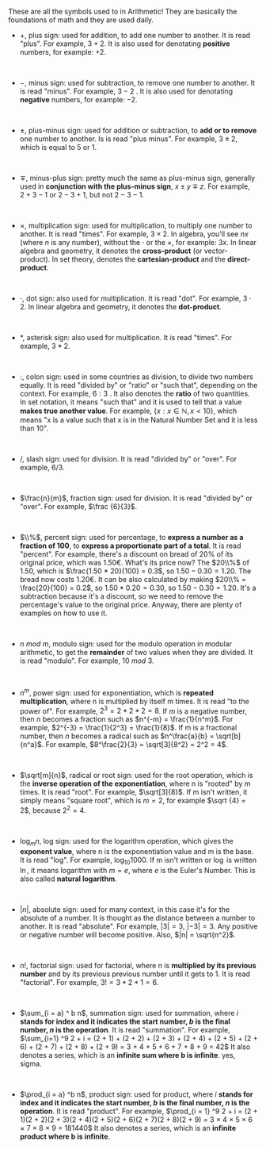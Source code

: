 These are all the symbols used to in Arithmetic!
They are basically the foundations of math and they are used daily.

- $+$, plus sign: used for addition, to add one number to another. It is read "plus". For example, $3+2$. It is also used for denotating **positive** numbers, for example: $+2$.
<br>
  
- $−$, minus sign: used for subtraction, to remove one number to another. It is read "minus". For example, $3−2$ . It is also used for denotating **negative** numbers, for example: $-2$.
<br>

- $\pm$, plus-minus sign: used for addition or subtraction, to **add or to remove** one number to another. Is is read "plus minus". For example, $3 \pm 2$, which is equal to $5$ or $1$.
<br>

- $\mp$, minus-plus sign: pretty much the same as plus-minus sign, generally used in **conjunction with the plus-minus sign**, $x \pm y \mp z$. For example, $2 + 3 - 1$ or $2 - 3 + 1$, but not $2 - 3 - 1$.
<br>
  
- $×$, multiplication sign: used for multiplication, to multiply one number to another. It is read "times". For example, $3×2$. In algebra, you'll see $n x$ (where $n$ is any number), without the $⋅$ or the $×$, for example: $3x$.
  In linear algebra and geometry, it denotes the **cross-product** (or vector-product). In set theory, denotes the **cartesian-product** and the **direct-product**.
<br>
  
- $⋅$, dot sign: also used for multiplication. It is read "dot". For example, $3⋅2$. In linear algebra and geometry, it denotes the **dot-product**.
<br>

- $*$, asterisk sign: also used for multiplication. It is read "times". For example, $3 * 2$.
<br>

- $:$, colon sign: used in some countries as division, to divide two numbers equally. It is read "divided by" or "ratio" or "such that", depending on the context. For example, $6:3$ . It also denotes the **ratio** of two quantities.
  In set notation, it means "such that" and it is used to tell that a value **makes true another value**. For example, $\{ x : x \in \mathbb{N}, x < 10\}$, which means "x is a value such that x is in the Natural Number Set and it is less than 10".
<br>

- $/$, slash sign: used for division. It is read "divided by" or "over". For example, $6 / 3$.
<br>

- $\frac{n}{m}$, fraction sign: used for division. It is read "divided by" or "over". For example, $\frac {6}{3}$.
 <br>
 
 - $\\%$, percent sign: used for percentage, to **express a number as a fraction of $100$**, to **express a proportionate part of a total**. It is read "percent". For example, there's a discount on bread of $20\%$ of its original price, which was $1.50$€. What's its price now? The $20\\%$ of $1.50$, which is $\frac{1.50 * 20}{100} = 0.3$, so $1.50 - 0.30 = 1.20$. The bread now costs $1.20$€. It can be also calculated by making $20\\% = \frac{20}{100} = 0.2$, so $1.50 * 0.20 = 0.30$, so $1.50 - 0.30 = 1.20$. It's a subtraction because it's a discount, so we need to remove the percentage's value to the original price. Anyway, there are plenty of examples on how to use it.
 <br>
 
- $n \ mod \ m$, modulo sign: used for the modulo operation in modular arithmetic, to get the **remainder** of two values when they are divided. It is read "modulo". For example, $10 \ mod \ 3$.
<br>

- $n^m$, power sign: used for exponentiation, which is **repeated multiplication**, where n is multiplied by itself m times. It is read "to the power of". For example,  $2^3 = 2 * 2 * 2 = 8$. If  $m$ is a negative number, then $n$ becomes a fraction such as $n^{-m} = \frac{1}{n^m}$. For example, $2^{-3} = \frac{1}{2^3} = \frac{1}{8}$. If m is a fractional number, then $n$ becomes a radical such as $n^\frac{a}{b} = \sqrt[b]{n^a}$. For example, $8^\frac{2}{3} = \sqrt[3]{8^2} = 2^2 = 4$.
<br>

- $\sqrt[m]{n}$, radical or root sign: used for the root operation, which is the **inverse operation of the exponentiation**, where n is "rooted" by m times. It is read "root". For example, $\sqrt[3]{8}$.
  If m isn't written, it simply means "square root", which is $m = 2$, for example $\sqrt {4} = 2$, because $2^2 = 4$.
<br>

- $\log_{m} n$, log sign: used for the logarithm operation, which gives the **exponent value**, where n is the exponentiation value and m is the base. It is read "log". For example, $\log_{10} 1000$. If m isn't written or $\log$ is written $\ln$, it means logarithm with $m = e$, where $e$ is the Euler's Number. This is also called **natural logarithm**.
<br>

- $|n|$, absolute sign: used for many context, in this case it's for the absolute of a number. It is thought as the distance between a number to another. It is read "absolute". For example, $|3| = 3$, $|-3| = 3$. Any positive or negative number will become positive. Also, $|n| = \sqrt{n^2}$.
<br>

- $n!$, factorial sign: used for factorial, where n is **multiplied by its previous number** and by its previous previous number until it gets to 1. It is read "factorial". For example, $3! = 3 * 2 * 1 = 6$.
<br>

- $\sum_{i = a} ^ b  n$, summation sign: used for summation, where $i$ **stands for index and it indicates the start number, $b$ is the final number, $n$ is the operation**. It is read "summation". For example, $\sum_{i=1}  ^9 2 + i = (2 + 1) + (2 + 2) + (2 + 3) + (2 + 4) + (2 + 5) + (2 + 6) + (2 + 7) + (2 + 8) + (2 + 9) = 3 + 4 + 5 + 6 + 7 + 8 + 9 = 42$ It also denotes a series, which is an **infinite sum where b is infinite**.
  yes, sigma.
 <br>

- $\prod_{i = a} ^b n$, product sign: used for product, where $i$ **stands for index and it indicates the start number, $b$ is the final number, $n$ is the operation**. It is read "product". For example, $\prod_{i = 1} ^9 2 + i = (2 + 1)(2 + 2)(2 + 3)(2 + 4)(2 + 5)(2 + 6)(2 + 7)(2 + 8)(2 + 9) = 3 × 4 × 5 × 6 × 7 × 8 × 9 = 181440$
  It also denotes a series, which is an **infinite product where b is infinite**.

